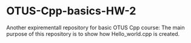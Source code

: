 # OTUS-Cpp-basics-HW-2

Another expirementall repository for basic OTUS Cpp course:
The main purpose of this repository is to show how Hello_world.cpp is created.
